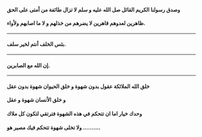 #### وصدق رسولنا الكريم القائل صل الله عليه و سلم لا تزال طائفة من أمتى على الحق 
#### ظاهرين لعدوهم قاهرين لا يضرهم من خذلهم و لا ما اصابهم ولأواء.
---
#### بئس الخلف أنتم لخير سلف.
---
#### إن الله مع الصابرين.
---
#### خلق الله الملائكة عقول بدون شهوة و خلق الحيوان شهوة بدون عقل 
#### و خلق الأنسان شهوة و عقل
#### وحدك خيار اما ان تتحكم في هذه الشهوة فترتقي لتكون كل ملاك 
#### ولا تخلى شهوة تتحكم فيك مصير هو ..........
